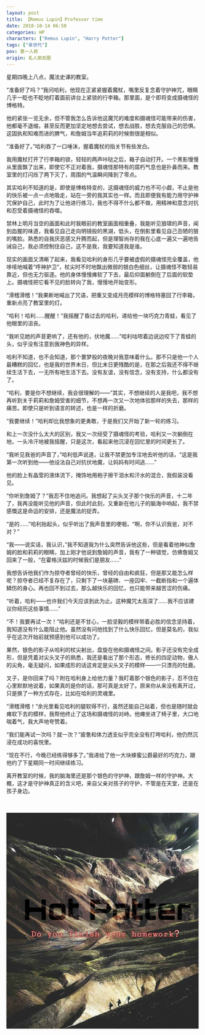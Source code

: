 ```yaml
---
layout: post
title: 【Remus Lupin】Professor time
date: 2018-10-14 06:50
categories: HP
characters: ["Remus Lupin", "Harry Potter"]
tags: ["亲世代"]
pov: 第一人称
origin: 名人朋友圈
---
```


星期四晚上八点，魔法史课的教室。

“准备好了吗？”我问哈利，他现在正紧紧握着魔杖，嘴里反复念着守护神咒，眼睛几乎一眨也不眨地盯着面前讲台上紧锁的行李箱。那里面，是个即将变成摄魂怪的博格特。

他的紧张一览无余，但不管我怎么告诉他这魔咒的难度和摄魂怪可能带来的伤害，他都毫不退缩，甚至反而更加坚定地想去尝试，想去战胜，想去克服自己的恐惧。这固执和知难而进的脾气，和詹姆当年追莉莉的时候倒很是相似。

“准备好了。”哈利吞了一口唾沫，握着魔杖的指关节有些发白。

我用魔杖打开了行李箱的锁，轻轻的两声咔哒之后，箱子自动打开。一个黑影慢慢从里面飘了出来，即使它不正对着我，摄魂怪那特有的腐朽气息也是扑鼻而来。教室里的灯闪烁了两下灭了，周围的气温瞬间降到了零点。

其实哈利不知道的是，即使是博格特变的，这摄魂怪的威力也不可小觑，不止是他的快乐被一点一点地吸走，站在一旁的我其实也一样。而且即便我有能力用守护神咒保护自己，此时为了让他进行练习，我也不得不什么都不做，用精神和意念对抗和忍受着摄魂怪的吞噬。

禁林上明月当空的画面和此时我眼前的教室画面相重叠，我能听见狼啸的声音，闻到血腥的味道，我看见自己走向明镜般的黑湖，低头，在倒影里看见自己丑陋的狼的嘴脸。熟悉的自我厌恶感又升腾而起，但是理智尚存的我在心底一遍又一遍地告诫自己，我必须控制住自己，这不是我，我要知道我是谁。

现实的画面又清晰了起来，我看见哈利的身形几乎要被虚假的摄魂怪完全覆盖，他哆嗦地喊着“呼神护卫”，杖尖时不时地飘出微弱的银白色细丝，让摄魂怪不敢轻易靠近，但也无力驱逐。他的身体慢慢瘫软了下去，最后仰面躺倒在了后面的软垫上。摄魂怪把它看不见的脸转向了我，慢慢地开始变形。

“滑稽滑稽！”我果断地喊出了咒语，把重又变成月亮模样的博格特塞回了行李箱，重新点亮了教室里的灯。

“哈利！哈利……醒醒！”我摇醒了昏过去的哈利，递给他一块巧克力青蛙，看见了他眼里的沮丧。

“我听见她的声音更响了，还有他的，伏地魔……”哈利咕哝着边说边咬下了青蛙的头，似乎没有注意到我神色的异样。

哈利不知道，也不会知道，那个噩梦般的夜晚对我意味着什么。那不只是他一个人最糟糕的回忆，也是我的世界末日，但比末日更残酷的是，在那之后我还不得不继续生活下去，一无所有地生活下去。没有友谊，没有信念，没有支持，什么都没有了。

“哈利，要是你不想继续，我会很理解的——”其实，不想继续的人是我吧，我不想再听到关于莉莉和詹姆受害的细节，不想再一次又一次地体验那样的失去，那样的痛苦。即使只是听到语言的转述，也是一样的折磨。

“我要继续！”哈利却比我想象的更勇敢，于是我们又开始了新一轮的练习。

和上一次没什么太大的区别，我又一次经受了摄魂怪的考验，哈利又一次躺倒在地，一头冷汗地被我摇醒，只是这次，看起来他沉浸在回忆里的时间更长了。

“我听见我爸的声音了，”哈利低声说道，让我不禁更加专注地去听他的话，“这是我第一次听到他——他设法自己对抗伏地魔，让妈妈有时间逃……”

他的脸上有晶莹的液体流下，掩饰地用袍子擦干泪水和汗水的混合，我假装没看见。

“你听到詹姆了？”我忍不住地追问。我想起了尖头叉子那个快乐的声音，十二年了，我再没能听见他的声音，但此时此刻，又重新在他儿子的脑海中响起，我不禁感慨这是命运的安排，还是魔法的捉弄。

“是的……”哈利抬起头，似乎听出了我声音里的哽咽，“啊，你不认识我爸，对不对？”

“我——说实话，我认识，”我不知道我为什么突然告诉他这些，但是看着他神似詹姆的脸和莉莉的眼睛，加上刚才他说到詹姆的声音，我有了一种错觉，仿佛詹姆又回来了一般，“在霍格沃兹的时候我们是朋友……”

我想告诉他我们作为掠夺者曾经的快乐，曾经的自由和疯狂，但是那又能怎么样呢？掠夺者已经不复存在了，只剩下了一块墓碑、一座囚牢、一截断指和一个遍体鳞伤的身心。再也回不到过去，那么越快乐的回忆，也只能带来越苦涩的伤痛。

“听着，哈利——也许我们今天应该到此为止。这种魔咒太高深了……我不应该建议你经历这些事情……”

“不！我要再试一次！”哈利还是不甘心，一脸坚毅的模样带着必胜的信念坚持着，我知道没有什么能阻止他。虽然没有问他找到了什么快乐回忆，但是莫名的，我似乎在这次开始前就预感到他可以成功了。

果然，银色的影子从哈利的杖尖射出，盘旋在他和摄魂怪之间。影子还没有完全成形，但是凭着对尖头叉子的熟悉，我还是看出了那个形态，修长的四足动物，傲人的尖角，毫无疑问，如果成形的话这肯定是尖头叉子的模样——一只漂亮的牡鹿。

叉子，是你回来了吗？附在哈利身上给他力量？我盯着那个银色的影子，忍不住在心里默默地说着，如果真的是你的话，那可真是太好了。原来你从来没有离开过，只是换了一种方式存在，比如在哈利的灵魂里。

“滑稽滑稽！”余光里看见哈利的腿软得不行，虽然还能自己站着，但也是随时就会瘫软下去的模样，我帮他终止了这场和摄魂怪的对峙。他瘫坐进了椅子里，大口地喘着气，我大声地夸赞着。

“我们能再试一次吗？就一次？”疲惫和体力透支似乎完全没有打垮哈利，他仍然沉浸在成功的喜悦里。

“现在不行，今晚已经练得够多了。”我递给了他一大块蜂蜜公爵最好的巧克力，跟他约了下星期同一时间继续练习。

离开教室的时候，我的脑海里还是那个银色的守护神，跟詹姆一样的守护神。大概，这才是守护神真正的含义吧，来自父亲对孩子的守护，不管是在天堂，还是在孩子身边。

<br><br>
![](https://raw.githubusercontent.com/junesirius/junesirius.github.io/master/assets/images/mrpyq/2018-10-14-Remus-Lupin.jpg)